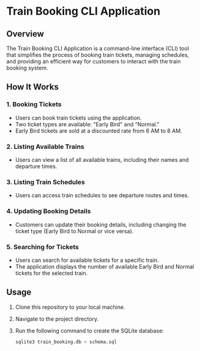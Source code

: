 # Train Booking CLI Application

## Overview

The Train Booking CLI Application is a command-line interface (CLI) tool that simplifies the process of booking train tickets, managing schedules, and providing an efficient way for customers to interact with the train booking system.

## How It Works

### 1. Booking Tickets

- Users can book train tickets using the application.
- Two ticket types are available: "Early Bird" and "Normal."
- Early Bird tickets are sold at a discounted rate from 6 AM to 8 AM.

### 2. Listing Available Trains

- Users can view a list of all available trains, including their names and departure times.

### 3. Listing Train Schedules

- Users can access train schedules to see departure routes and times.

### 4. Updating Booking Details

- Customers can update their booking details, including changing the ticket type (Early Bird to Normal or vice versa).

### 5. Searching for Tickets

- Users can search for available tickets for a specific train.
- The application displays the number of available Early Bird and Normal tickets for the selected train.

## Usage

1. Clone this repository to your local machine.

2. Navigate to the project directory.

3. Run the following command to create the SQLite database:
   ```bash
   sqlite3 train_booking.db < schema.sql
